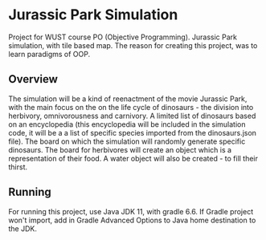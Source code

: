 # Jurassic Park Simulation
Project for WUST course PO (Objective Programming). Jurassic Park simulation, with tile based map. 
The reason for creating this project, was to learn paradigms of OOP. 

## Overview
The simulation will be a kind of reenactment of the movie Jurassic Park, with the main focus on the
on the life cycle of dinosaurs - the division into herbivory, omnivorousness and carnivory. A limited list of
dinosaurs based on an encyclopedia (this encyclopedia will be included in the simulation code, it will be a
a list of specific species imported from the dinosaurs.json file). The board on which the
simulation will randomly generate specific dinosaurs. The board for herbivores will create an object
which is a representation of their food. A water object will also be created - to fill their thirst.

## Running
For running this project, use Java JDK 11, with gradle 6.6. 
If Gradle project won't import, add in Gradle Advanced Options to Java home destination to the JDK.
